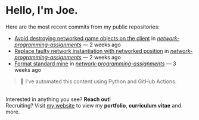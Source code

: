 # Hello, I'm Joe.
Here are the most recent commits from my public repositories:<br>
<!--activity_section_start-->
- [Avoid destroying networked game objects on the client](https://github.com/joebinns/network-programming-assignments/commit/4421d3e29d9f790d44770d684ae35aa8d9f3ba3a) in [*network-programming-assignments*](https://github.com/joebinns/network-programming-assignments) — 2 weeks ago
- [Replace faulty network instantiation with networked position](https://github.com/joebinns/network-programming-assignments/commit/47308b43f81edef9b7e582977bc08948147b6d9d) in [*network-programming-assignments*](https://github.com/joebinns/network-programming-assignments) — 2 weeks ago
- [Format standard mine](https://github.com/joebinns/network-programming-assignments/commit/534c25d52cadcd5f386c7ffab04708f0a770de0b) in [*network-programming-assignments*](https://github.com/joebinns/network-programming-assignments) — 3 weeks ago
<!--activity_section_end-->
> 🚀 I've automated this content using Python  and GitHub Actions.

<br>Interested in anything you see? **Reach out**!<br>
Recruiting? Visit [my website](https://joebinns.com/) to view my **portfolio**, **curriculum vitae** and more.
